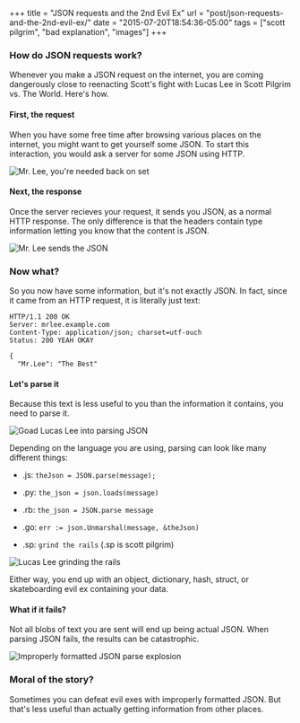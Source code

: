 +++
title = "JSON requests and the 2nd Evil Ex"
url = "post/json-requests-and-the-2nd-evil-ex/"
date = "2015-07-20T18:54:36-05:00"
tags = ["scott pilgrim", "bad explanation", "images"]
+++

### How do JSON requests work?

Whenever you make a JSON request on the internet, you are coming dangerously close to reenacting Scott's fight with Lucas Lee in Scott Pilgrim vs. The World.
Here's how.

#### First, the request

When you have some free time after browsing various places on the internet, you might want to get yourself some JSON.
To start this interaction, you would ask a server for some JSON using HTTP.

![Mr. Lee, you're needed back on set](https://f001.backblaze.com/file/redlua/json-requests-and-the-2nd-evil-ex/needed-back-on-set.jpg)

#### Next, the response

Once the server recieves your request, it sends you JSON, as a normal HTTP response.
The only difference is that the headers contain type information letting you know that the content is JSON.

![Mr. Lee sends the JSON](https://f001.backblaze.com/file/redlua/json-requests-and-the-2nd-evil-ex/message-sent.jpg)

### Now what?

So you now have some information, but it's not exactly JSON.
In fact, since it came from an HTTP request, it is literally just text:

```
HTTP/1.1 200 OK
Server: mrlee.example.com
Content-Type: application/json; charset=utf-ouch
Status: 200 YEAH OKAY

{
  "Mr.Lee": "The Best"
```

#### Let's parse it

Because this text is less useful to you than the information it contains, you need to parse it.

![Goad Lucas Lee into parsing JSON](https://f001.backblaze.com/file/redlua/json-requests-and-the-2nd-evil-ex/goad-into-parsing.jpg)

Depending on the language you are using, parsing can look like many different things:

- .js: `theJson = JSON.parse(message);`
- .py: `the_json = json.loads(message)`
- .rb: `the_json = JSON.parse message`
- .go: `err := json.Unmarshal(message, &theJson)`

- .sp: `grind the rails` (.sp is scott pilgrim)

![Lucas Lee grinding the rails](https://f001.backblaze.com/file/redlua/json-requests-and-the-2nd-evil-ex/grinding-rails.jpg)

Either way, you end up with an object, dictionary, hash, struct, or skateboarding evil ex containing your data.

#### What if it fails?

Not all blobs of text you are sent will end up being actual JSON.
When parsing JSON fails, the results can be catastrophic.

![Improperly formatted JSON parse explosion](https://f001.backblaze.com/file/redlua/json-requests-and-the-2nd-evil-ex/parse-explosion.jpg)

### Moral of the story?

Sometimes you can defeat evil exes with improperly formatted JSON.
But that's less useful than actually getting information from other places.
